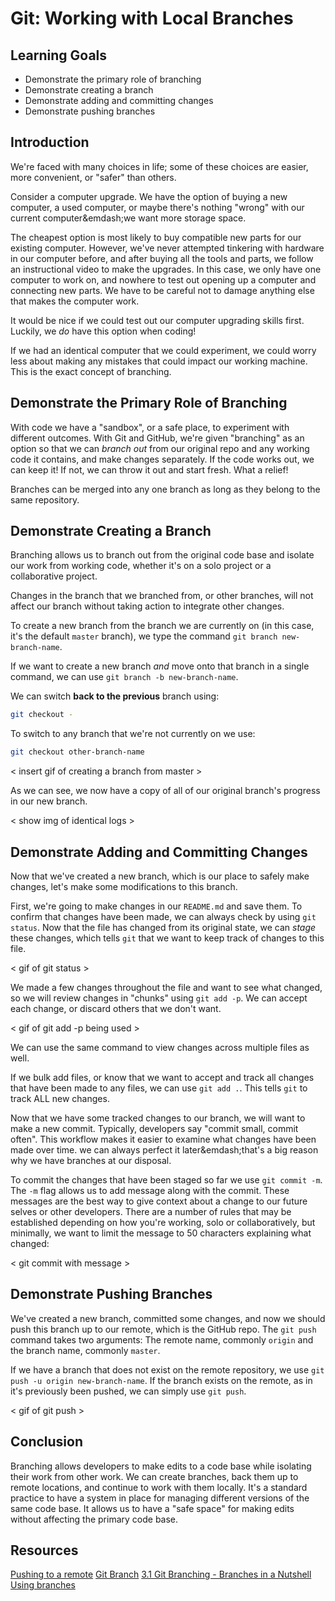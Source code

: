 # Git: Working with Local Branches

## Learning Goals

- Demonstrate the primary role of branching
- Demonstrate creating a branch
- Demonstrate adding and committing changes
- Demonstrate pushing branches

## Introduction

We're faced with many choices in life; some of these choices are easier, more
convenient, or "safer" than others.

Consider a computer upgrade. We have the option of buying a new computer, a used
computer, or maybe there's nothing "wrong" with our current computer&emdash;we
want more storage space.

The cheapest option is most likely to buy compatible new parts for our existing
computer. However, we've never attempted tinkering with hardware in our computer
before, and after buying all the tools and parts, we follow an instructional
video to make the upgrades. In this case, we only have one computer to work on,
and nowhere to test out opening up a computer and connecting new parts. We have
to be careful not to damage anything else that makes the computer work.

It would be nice if we could test out our computer upgrading skills first.
Luckily, we _do_ have this option when coding!

If we had an identical computer that we could experiment, we could worry less
about making any mistakes that could impact our working machine. This is the
exact concept of branching.

## Demonstrate the Primary Role of Branching

With code we have a "sandbox", or a safe place, to experiment with different
outcomes. With Git and GitHub, we're given "branching" as an option so that we
can _branch out_ from our original repo and any working code it contains, and
make changes separately. If the code works out, we can keep it! If not, we can
throw it out and start fresh. What a relief!

Branches can be merged into any one branch as long as they belong to the same
repository.

## Demonstrate Creating a Branch

Branching allows us to branch out from the original code base and isolate our
work from working code, whether it's on a solo project or a collaborative
project.

Changes in the branch that we branched from, or other branches, will not affect
our branch without taking action to integrate other changes.

To create a new branch from the branch we are currently on (in this case, it's
the default `master` branch), we type the command `git branch new-branch-name`.

If we want to create a new branch _and_ move onto that branch in a single
command, we can use `git branch -b new-branch-name`.

We can switch **back to the previous** branch using:

```bash
git checkout -
```

To switch to any branch that we're not currently on we use:

```bash
git checkout other-branch-name
```

< insert gif of creating a branch from master >

As we can see, we now have a copy of all of our original branch's progress in
our new branch.

< show img of identical logs >

## Demonstrate Adding and Committing Changes

Now that we've created a new branch, which is our place to safely make changes,
let's make some modifications to this branch.

First, we're going to make changes in our `README.md` and save them. To confirm
that changes have been made, we can always check by using `git status`. Now that
the file has changed from its original state, we can _stage_ these changes,
which tells `git` that we want to keep track of changes to this file.

< gif of git status >

We made a few changes throughout the file and want to see what changed, so we
will review changes in "chunks" using `git add -p`. We can accept each change,
or discard others that we don't want. 

< gif of git add -p being used >

We can use the same command to view changes across multiple files as well.

If we bulk add files, or know that we want to accept and track all changes that
have been made to any files, we can use `git add .`. This tells `git` to track
ALL new changes.

Now that we have some tracked changes to our branch, we will want to make a new
commit. Typically, developers say "commit small, commit often". This workflow
makes it easier to examine what changes have been made over time. we can always
perfect it later&emdash;that's a big reason why we have branches at our
disposal.

To commit the changes that have been staged so far we use `git commit -m`. The
`-m` flag allows us to add message along with the commit. These messages are the
best way to give context about a change to our future selves or other
developers. There are a number of rules that may be established depending on how
you're working, solo or collaboratively, but minimally, we want to limit the
message to 50 characters explaining what changed:

< git commit with message >


## Demonstrate Pushing Branches

We've created a new branch, committed some changes, and now we should push this
branch up to our remote, which is the GitHub repo. The `git push` command takes
two arguments: The remote name, commonly `origin` and the branch name, commonly
`master`.

If we have a branch that does not exist on the remote repository, we use `git push -u origin new-branch-name`.
If the branch exists on the remote, as in it's previously been pushed, we can
simply use `git push`.

< gif of git push >

## Conclusion

Branching allows developers to make edits to a code base while isolating their
work from other work. We can create branches, back them up to remote locations,
and continue to work with them locally. It's a standard practice to have a
system in place for managing different versions of the same code base. It allows
us to have a "safe space" for making edits without affecting the primary code
base.

## Resources

[Pushing to a remote](https://help.github.com/en/articles/pushing-to-a-remote)
[Git Branch](https://www.atlassian.com/git/tutorials/using-branches)
[3.1 Git Branching - Branches in a Nutshell](https://git-scm.com/book/en/v2/Git-Branching-Branches-in-a-Nutshell)
[Using branches](https://backlog.com/git-tutorial/using-branches/)
